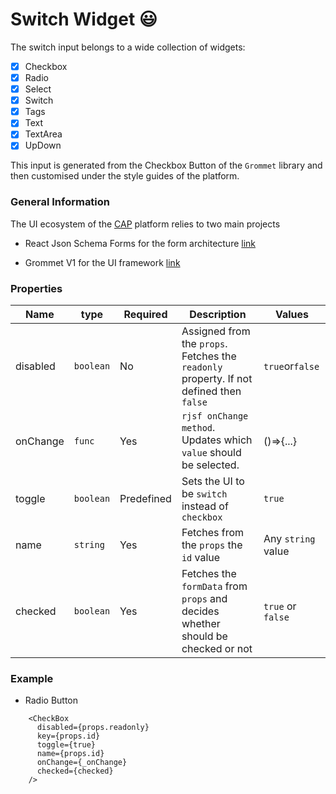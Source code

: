 # Switch Widget :smiley:

The switch input belongs to a wide collection of widgets:

- [x] Checkbox
- [x] Radio
- [x] Select
- [x] Switch
- [x] Tags
- [x] Text
- [x] TextArea
- [x] UpDown

This input is generated from the Checkbox Button of the `Grommet` library and then customised under the style guides of the platform.

### General Information

The UI ecosystem of the [CAP](https://github.com/cernanalysispreservation/analysispreservation.cern.ch) platform relies to two main projects

- React Json Schema Forms for the form architecture [link](https://github.com/rjsf-team/react-jsonschema-form)

* Grommet V1 for the UI framework [link](https://github.com/grommet/grommet/tree/v1)

### Properties

| Name     | type      | Required   | Description                                                                             | Values             |
| -------- | --------- | ---------- | --------------------------------------------------------------------------------------- | ------------------ |
| disabled | `boolean` | No         | Assigned from the `props`. Fetches the `readonly` property. If not defined then `false` | `true`or`false`    |
| onChange | `func`    | Yes        | `rjsf onChange method`. Updates which `value` should be selected.                       | ()=>{...}          |
| toggle   | `boolean` | Predefined | Sets the UI to be `switch` instead of `checkbox`                                        | `true`             |
| name     | `string`  | Yes        | Fetches from the `props` the `id` value                                                 | Any `string` value |
| checked  | `boolean` | Yes        | Fetches the `formData` from `props` and decides whether should be checked or not        | `true` or `false`  |

### Example

- Radio Button

```
    <CheckBox
      disabled={props.readonly}
      key={props.id}
      toggle={true}
      name={props.id}
      onChange={_onChange}
      checked={checked}
    />
```
